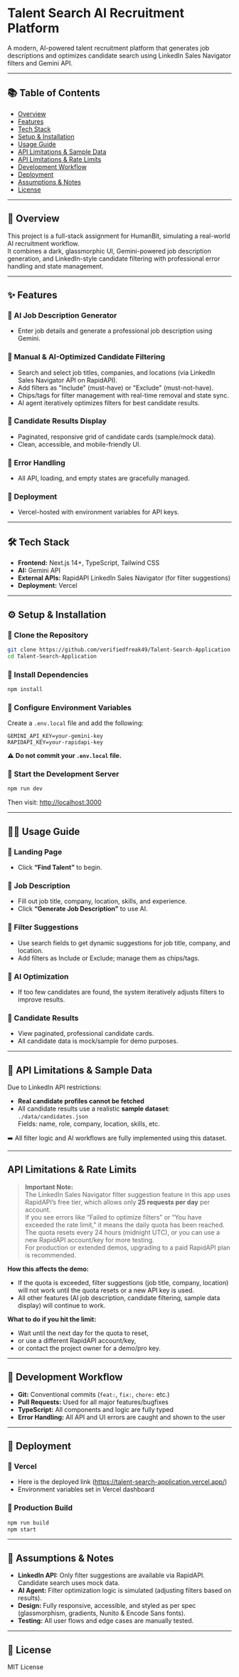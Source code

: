 # Talent Search AI Recruitment Platform

A modern, AI-powered talent recruitment platform that generates job descriptions and optimizes candidate search using LinkedIn Sales Navigator filters and Gemini API.

---

## 📚 Table of Contents
- [Overview](#overview)
- [Features](#features)
- [Tech Stack](#tech-stack)
- [Setup & Installation](#setup--installation)
- [Usage Guide](#usage-guide)
- [API Limitations & Sample Data](#api-limitations--sample-data)
- [API Limitations & Rate Limits](#api-limitations--rate-limits)
- [Development Workflow](#development-workflow)
- [Deployment](#deployment)
- [Assumptions & Notes](#assumptions--notes)
- [License](#license)

---

## 🧩 Overview

This project is a full-stack assignment for HumanBit, simulating a real-world AI recruitment workflow.  
It combines a dark, glassmorphic UI, Gemini-powered job description generation, and LinkedIn-style candidate filtering with professional error handling and state management.

---

## ✨ Features

### 🔹 AI Job Description Generator
- Enter job details and generate a professional job description using Gemini.

### 🔹 Manual & AI-Optimized Candidate Filtering
- Search and select job titles, companies, and locations (via LinkedIn Sales Navigator API on RapidAPI).
- Add filters as "Include" (must-have) or "Exclude" (must-not-have).
- Chips/tags for filter management with real-time removal and state sync.
- AI agent iteratively optimizes filters for best candidate results.

### 🔹 Candidate Results Display
- Paginated, responsive grid of candidate cards (sample/mock data).
- Clean, accessible, and mobile-friendly UI.

### 🔹 Error Handling
- All API, loading, and empty states are gracefully managed.

### 🔹 Deployment
- Vercel-hosted with environment variables for API keys.

---

## 🛠️ Tech Stack

- **Frontend:** Next.js 14+, TypeScript, Tailwind CSS  
- **AI:** Gemini API 
- **External APIs:** RapidAPI LinkedIn Sales Navigator (for filter suggestions)  
- **Deployment:** Vercel  

---

## ⚙️ Setup & Installation

### 🔸 Clone the Repository

```bash
git clone https://github.com/verifiedfreak49/Talent-Search-Application.git
cd Talent-Search-Application
```

### 🔸 Install Dependencies

```bash
npm install
```

### 🔸 Configure Environment Variables

Create a `.env.local` file and add the following:

```env
GEMINI_API_KEY=your-gemini-key
RAPIDAPI_KEY=your-rapidapi-key
```

⚠️ **Do not commit your `.env.local` file.**

### 🔸 Start the Development Server

```bash
npm run dev
```

Then visit: [http://localhost:3000](http://localhost:3000)

---

## 🧑‍💻 Usage Guide

### 🔹 Landing Page
- Click **“Find Talent”** to begin.

### 🔹 Job Description
- Fill out job title, company, location, skills, and experience.
- Click **“Generate Job Description”** to use AI.

### 🔹 Filter Suggestions
- Use search fields to get dynamic suggestions for job title, company, and location.
- Add filters as Include or Exclude; manage them as chips/tags.

### 🔹 AI Optimization
- If too few candidates are found, the system iteratively adjusts filters to improve results.

### 🔹 Candidate Results
- View paginated, professional candidate cards.
- All candidate data is mock/sample for demo purposes.

---

## 🚫 API Limitations & Sample Data

Due to LinkedIn API restrictions:
- **Real candidate profiles cannot be fetched**
- All candidate results use a realistic **sample dataset**:  
  `./data/candidates.json`  
  Fields: name, role, company, location, skills, etc.

➡️ All filter logic and AI workflows are fully implemented using this dataset.

---

## API Limitations & Rate Limits

> **Important Note:**  
> The LinkedIn Sales Navigator filter suggestion feature in this app uses RapidAPI’s free tier, which allows only **25 requests per day** per account.  
> If you see errors like “Failed to optimize filters” or “You have exceeded the rate limit,” it means the daily quota has been reached.  
> The quota resets every 24 hours (midnight UTC), or you can use a new RapidAPI account/key for more testing.  
> For production or extended demos, upgrading to a paid RapidAPI plan is recommended.

**How this affects the demo:**
- If the quota is exceeded, filter suggestions (job title, company, location) will not work until the quota resets or a new API key is used.
- All other features (AI job description, candidate filtering, sample data display) will continue to work.

**What to do if you hit the limit:**
- Wait until the next day for the quota to reset,
- or use a different RapidAPI account/key,
- or contact the project owner for a demo/pro key.
  
---

## 🧪 Development Workflow

- **Git:** Conventional commits (`feat:`, `fix:`, `chore:` etc.)
- **Pull Requests:** Used for all major features/bugfixes
- **TypeScript:** All components and logic are fully typed
- **Error Handling:** All API and UI errors are caught and shown to the user

---

## 🚀 Deployment

### 🔹 Vercel
- Here is the deployed link (https://talent-search-application.vercel.app/)
- Environment variables set in Vercel dashboard

### 🔹 Production Build

```bash
npm run build
npm start
```

---

## 📝 Assumptions & Notes

- **LinkedIn API:** Only filter suggestions are available via RapidAPI. Candidate search uses mock data.
- **AI Agent:** Filter optimization logic is simulated (adjusting filters based on results).
- **Design:** Fully responsive, accessible, and styled as per spec (glassmorphism, gradients, Nunito & Encode Sans fonts).
- **Testing:** All user flows and edge cases are manually tested.

---

## 📄 License

MIT License  

